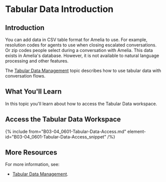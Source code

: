 # Tabular Data Introduction

## Introduction

You can add data in CSV table format for Amelia to use. For example, resolution codes for agents to use when closing escalated conversations. Or zip codes people select during a conversation with  Amelia. This data exists in Amelia's database. However, it is not available to natural language processing and other features.

The [Tabular Data Management](B03-04_0603-Tabular-Data-Management.md) topic describes how to use tabular data with conversation flows.

## What You'll Learn

In this topic you'll learn about how to access the Tabular Data workspace.

## Access the Tabular Data Workspace

{% include from="B03-04_0601-Tabular-Data-Access.md" element-id="B03-04_0601-Tabular-Data-Access_snippet" /%}

## More Resources

For more information, see:

* [Tabular Data Management](B03-04_0603-Tabular-Data-Management.md).

